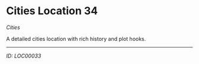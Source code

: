 # Cities Location 34

*Cities*

A detailed cities location with rich history and plot hooks.

---
*ID: LOC00033*